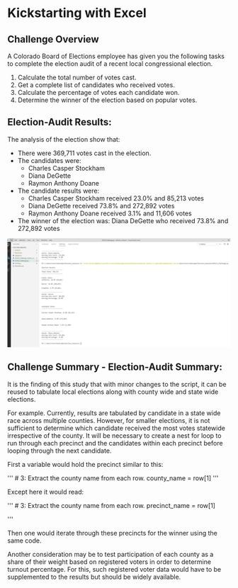 # Kickstarting with Excel

## Challenge Overview
A Colorado Board of Elections employee has given you the following tasks to complete the election audit of a recent local congressional election.
1. Calculate the total number of votes cast.
2. Get a complete list of candidates who received votes.
4. Calculate the percentage of votes each candidate won.
5. Determine the winner of the election based on popular votes.

## Election-Audit Results:
The analysis of the election show that:

* There were 369,711 votes cast in the election.
* The candidates were:
	* Charles Casper Stockham
	* Diana DeGette
	* Raymon Anthony Doane
* The candidate results were:
	* Charles Casper Stockham received 23.0% and 85,213 votes
	* Diana DeGette received 73.8% and 272,892 votes
	* Raymon Anthony Doane received 3.1% and 11,606 votes
* The winner of the election was:
	Diana DeGette who received 73.8% and 272,892 votes
	
![2018 ReturnsDeliverable_1_print_to_command_line](https://github.com/cortesh/Election_Analysis/blob/main/Resources/Deliverable_1_print_to_command_line.png)

## Challenge Summary - Election-Audit Summary: 

It is the finding of this study that with minor changes to the script, it can be reused to tabulate local elections along with county wide and state wide elections.

For example.  Currently, results are tabulated by candidate in a state wide race across multiple counties.  However, for smaller elections, it is not sufficient to determine which candidate received the most votes statewide irrespective of the county.  It will be necessary to create a nest for loop to run through each precinct and the candidates within each precinct before looping through the next candidate.  

First a variable would hold the precinct similar to this:

'''
        # 3: Extract the county name from each row.
        county_name = row[1]
'''

Except here it would read:

'''
        # 3: Extract the county name from each row.
        precinct_name = row[1]

'''

Then one would iterate through these precincts for the winner using the same code.

Another consideration may be to test participation of each county as a share of their weight based on registered voters in order to determine turnout percentage.  For this, such registered voter data would have to be supplemented to the results but should be widely available.
